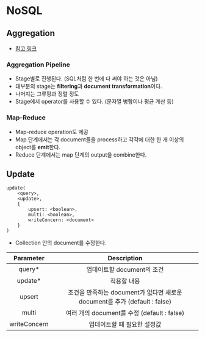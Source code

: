 #  NoSQL

## Aggregation

- [참고 링크]( https://docs.mongodb.com/manual/aggregation/ )

### Aggregation Pipeline

- Stage별로 진행된다. (SQL처럼 한 번에 다 써야 하는 것은 아님)
- 대부분의 stage는 **filtering**과 **document transformation**이다.
- 나머지는 그루핑과 정렬 정도
- Stage에서 operator를 사용할 수 있다. (문자열 병합이나 평균 계산 등)

### Map-Reduce

- Map-reduce operation도 제공
- Map 단계에서는 각 document들을 process하고 각각에 대한 한 개 이상의 object를 **emit**한다.
- Reduce 단계에서는 map 단계의 output을 combine한다.

## Update

```
update(
	<query>,
	<update>,
	{
		upsert: <boolean>,
		multi: <boolean>,
		writeConcern: <document>
	}
)
```

- Collection 안의 document를 수정한다.

Parameter|Description
:-:|:-:
query*|업데이트할 document의 조건
update*|적용할 내용
upsert|조건을 만족하는 document가 없다면 새로운 document를 추가 (default : false)
multi|여러 개의 document를 수정 (default : false)
writeConcern|업데이트할 때 필요한 설정값

